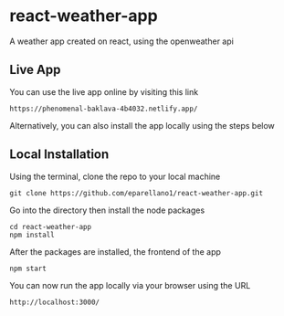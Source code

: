 # react-weather-app
A weather app created on react, using the openweather api

## Live App
You can use the live app online by visiting this link
```
https://phenomenal-baklava-4b4032.netlify.app/
```
Alternatively, you can also install the app locally using the steps below

## Local Installation
Using the terminal, clone the repo to your local machine

```
git clone https://github.com/eparellano1/react-weather-app.git
```
Go into the directory then install the node packages

```
cd react-weather-app
npm install
```
After the packages are installed, the frontend of the app
```
npm start
```

You can now run the app locally via your browser using the URL 
```
http://localhost:3000/
```

